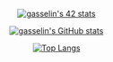 [<p align="center">![gasselin's 42 stats](https://badge42.herokuapp.com/api/stats/gasselin?privacyEmail=true)](https://profile.intra.42.fr/users/gasselin)
[<p align="center">![gasselin's GitHub stats](https://github-readme-stats.vercel.app/api?username=gasselin42&hide=issues,contribs&show_icons=true&theme=radical)](https://github.com/gasselin42)  
[<p align="center">![Top Langs](https://github-readme-stats.vercel.app/api/top-langs/?username=gasselin42&layout=compact)](https://github.com/gasselin42)
